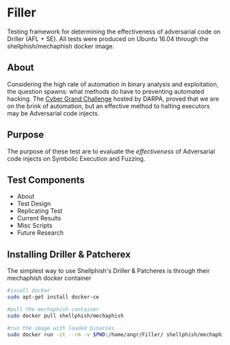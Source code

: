 # Filler
Testing framework for determining the effectiveness of adversarial code on Driller (AFL + SE).
All tests were produced on Ubuntu 16.04 through the shellphish/mechaphish docker image.

## About

Considering the high rate of automation in binary analysis and exploitation, the question spawns: what methods do have to preventing automated hacking. The [Cyber Grand Challenge](https://www.darpa.mil/program/cyber-grand-challenge) hosted by DARPA, proved that we are on the brink of automation, but an effective method to halting executors may be Adversarial code injects. 

## Purpose

The purpose of these test are to evaluate the *effectiveness* of Adversarial code injects on Symbolic Execution and Fuzzing.

## Test Components
* About
* Test Design
* Replicating Test
* Current Results
* Misc Scripts
* Future Research

## Installing Driller & Patcherex
The simplest way to use Shellphish's Driller & Patcherex is through their mechaphish docker container

```bash
#insall docker
sudo apt-get install docker-ce

#pull the mechaphish container
sudo docker pull shellphish/mechaphish

#run the image with loaded binaries
sudo docker run -it --rm -v $PWD:/home/angr/Filler/ shellphish/mechaphish
```
